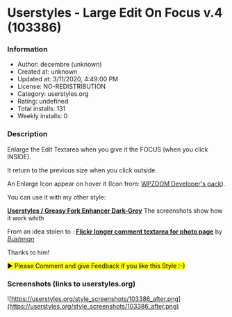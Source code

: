# Userstyles - Large Edit On Focus v.4 (103386)

### Information
- Author: decembre (unknown)
- Created at: unknown
- Updated at: 3/11/2020, 4:49:00 PM
- License: NO-REDISTRIBUTION
- Category: userstyles.org
- Rating: undefined
- Total installs: 131
- Weekly installs: 0


### Description
Enlarge the Edit Textarea when you give it the FOCUS (when you click INSIDE).

It return to the previous size when you click outside.

An Enlarge Icon appear on hover it (Icon from: <a href="http://findicons.com/icon/457873/expand?id=458087">WPZOOM Developer's pack</a>).

You can use it with my other style:

<a href="https://userstyles.org/styles/56792/"><b>Userstyles / Greasy Fork Enhancer Dark-Grey</b></a>
The screenshots show how it work whith 


From an idea stolen to :
<a href="https://userstyles.org/styles/89136/"><b>Flickr longer comment textarea for photo page</b></a>
by <a href="https://userstyles.org/users/142588"><i>Bushman</i></a>

Thanks to him!

<mark>▶ Please Comment and give Feedback if you like this Style :-)</mark>


### Screenshots (links to userstyles.org)
![https://userstyles.org/style_screenshots/103386_after.png](https://userstyles.org/style_screenshots/103386_after.png)


